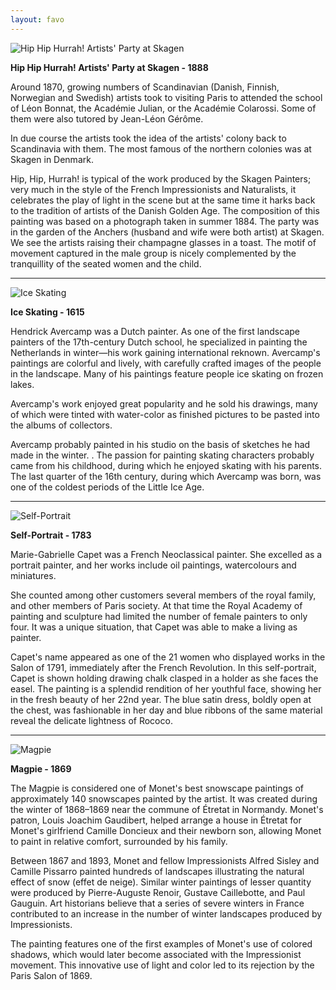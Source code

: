 ```yaml
---
layout: favo
---
```


![Hip Hip Hurrah! Artists' Party at Skagen](https://c7.staticflickr.com/1/353/31746229950_917cc15b26.jpg) 

**Hip Hip Hurrah! Artists' Party at Skagen - 1888**

Around 1870, growing numbers of Scandinavian (Danish, Finnish, Norwegian and Swedish) artists took to visiting Paris to attended the school of Léon Bonnat, the Académie Julian, or the Académie Colarossi. Some of them were also tutored by Jean-Léon Gérôme.

In due course the artists took the idea of the artists' colony back to Scandinavia with them. The most famous of the northern colonies was at Skagen in Denmark.

Hip, Hip, Hurrah! is typical of the work produced by the Skagen Painters; very much in the style of the French Impressionists and Naturalists, it celebrates the play of light in the scene but at the same time it harks back to the tradition of artists of the Danish Golden Age. The composition of this painting was based on a photograph taken in summer 1884. The party was in the garden of the Anchers (husband and wife were both artist) at Skagen. We see the artists raising their champagne glasses in a toast. The motif of movement captured in the male group is nicely complemented by the tranquillity of the seated women and the child.

---

![Ice Skating](https://c1.staticflickr.com/1/397/31972872112_e81275b387.jpg)

**Ice Skating - 1615**

Hendrick Avercamp was a Dutch painter. As one of the first landscape painters of the 17th-century Dutch school, he specialized in painting the Netherlands in winter—his work gaining international reknown. Avercamp's paintings are colorful and lively, with carefully crafted images of the people in the landscape. Many of his paintings feature people ice skating on frozen lakes.

Avercamp's work enjoyed great popularity and he sold his drawings, many of which were tinted with water-color as finished pictures to be pasted into the albums of collectors.

Avercamp probably painted in his studio on the basis of sketches he had made in the winter. . The passion for painting skating characters probably came from his childhood, during which he enjoyed skating with his parents. The last quarter of the 16th century, during which Avercamp was born, was one of the coldest periods of the Little Ice Age.

---

![Self-Portrait](https://c2.staticflickr.com/1/337/32121361225_be01bef994.jpg)

**Self-Portrait - 1783**

Marie-Gabrielle Capet was a French Neoclassical painter. She excelled as a portrait painter, and her works include oil paintings, watercolours and miniatures.

She counted among other customers several members of the royal family, and other members of Paris society. At that time the Royal Academy of painting and sculpture had limited the number of female painters to only four. It was a unique situation, that Capet was able to make a living as painter.

Capet's name appeared as one of the 21 women who displayed works in the Salon of 1791, immediately after the French Revolution. In this self-portrait, Capet is shown holding drawing chalk clasped in a holder as she faces the easel. The painting is a splendid rendition of her youthful face, showing her in the fresh beauty of her 22nd year. The blue satin dress, boldly open at the chest, was fashionable in her day and blue ribbons of the same material reveal the delicate lightness of Rococo.

---

![Magpie](https://c5.staticflickr.com/6/5482/32082456916_0578418a05.jpg)

**Magpie - 1869**

The Magpie is considered one of Monet's best snowscape paintings of approximately 140 snowscapes painted by the artist. It was created during the winter of 1868–1869 near the commune of Étretat in Normandy. Monet's patron, Louis Joachim Gaudibert, helped arrange a house in Étretat for Monet's girlfriend Camille Doncieux and their newborn son, allowing Monet to paint in relative comfort, surrounded by his family.

Between 1867 and 1893, Monet and fellow Impressionists Alfred Sisley and Camille Pissarro painted hundreds of landscapes illustrating the natural effect of snow (effet de neige). Similar winter paintings of lesser quantity were produced by Pierre-Auguste Renoir, Gustave Caillebotte, and Paul Gauguin. Art historians believe that a series of severe winters in France contributed to an increase in the number of winter landscapes produced by Impressionists.

The painting features one of the first examples of Monet's use of colored shadows, which would later become associated with the Impressionist movement. This innovative use of light and color led to its rejection by the Paris Salon of 1869.
